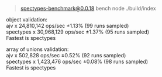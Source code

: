
> spectypes-benchmark@0.0.18 bench
> node ./build/index

object validation:</br>
ajv x 24,810,142 ops/sec ±1.13% (99 runs sampled)</br>
spectypes x 30,968,129 ops/sec ±1.37% (95 runs sampled)</br>
Fastest is spectypes</br>

array of unions validation:</br>
ajv x 502,828 ops/sec ±0.52% (92 runs sampled)</br>
spectypes x 1,423,476 ops/sec ±0.08% (98 runs sampled)</br>
Fastest is spectypes</br>
